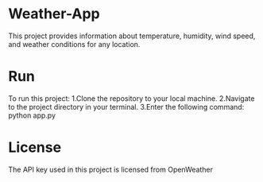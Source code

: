 # Weather-App

This project provides information about temperature, humidity, wind speed, and weather conditions for any location.

# Run

To run this project:
1.Clone the repository to your local machine.
2.Navigate to the project directory in your terminal.
3.Enter the following command:
    python app.py

# License

The API key used in this project is licensed from OpenWeather

